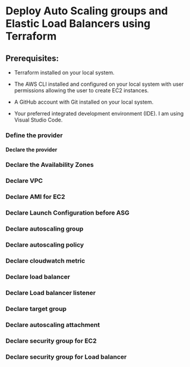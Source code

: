 # Deploy Auto Scaling groups and Elastic Load Balancers using Terraform

## Prerequisites:

- Terraform installed on your local system.

- The AWS CLI installed and configured on your local system with user permissions allowing the user to create EC2 instances.

- A GitHub account with Git installed on your local system.

- Your preferred integrated development environment (IDE). I am using Visual Studio Code.

### Define the provider



#### Declare the provider


### Declare the Availability Zones


### Declare VPC


### Declare AMI for EC2


### Declare Launch Configuration before ASG


### Declare autoscaling group


### Declare autoscaling policy


### Declare cloudwatch metric



### Declare load balancer


### Declare Load balancer listener


### Declare target group


### Declare autoscaling attachment


### Declare security group for EC2


### Declare security group for Load balancer

